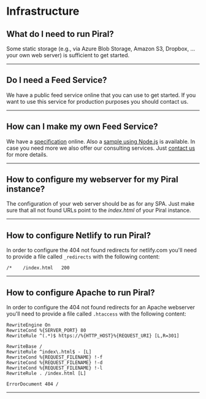 # Infrastructure

## What do I need to run Piral?

Some static storage (e.g., via Azure Blob Storage, Amazon S3, Dropbox, ... your own web server) is sufficient to get started.

---------------------------------------

## Do I need a Feed Service?

We have a public feed service online that you can use to get started. If you want to use this service for production purposes you should contact us.

---------------------------------------

## How can I make my own Feed Service?

We have a [specification](../specs/feed-api-specification.md) online. Also a [sample using Node.js](https://github.com/smapiot/sample-pilet-service) is available. In case you need more we also offer our consulting services. Just [contact us](https://smapiot.com/contact) for more details.

---------------------------------------

## How to configure my webserver for my Piral instance?

The configuration of your web server should be as for any SPA. Just make sure that all not found URLs point to the *index.html* of your Piral instance.

---------------------------------------

## How to configure Netlify to run Piral?

In order to configure the 404 not found redirects for netlify.com you'll need to provide a file called `_redirects` with the following content:

```plain
/*    /index.html   200
```

---------------------------------------

## How to configure Apache to run Piral?

In order to configure the 404 not found redirects for an Apache webserver you'll need to provide a file called `.htaccess` with the following content:

```plain
RewriteEngine On
RewriteCond %{SERVER_PORT} 80
RewriteRule ^(.*)$ https://%{HTTP_HOST}%{REQUEST_URI} [L,R=301]

RewriteBase /
RewriteRule ^index\.html$ - [L]
RewriteCond %{REQUEST_FILENAME} !-f
RewriteCond %{REQUEST_FILENAME} !-d
RewriteCond %{REQUEST_FILENAME} !-l
RewriteRule . /index.html [L]

ErrorDocument 404 /
```

---------------------------------------
